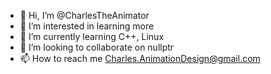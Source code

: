 - 👋 Hi, I’m @CharlesTheAnimator
- 👀 I’m interested in learning more
- 🌱 I’m currently learning C++, Linux
- 💞️ I’m looking to collaborate on nullptr
- 📫 How to reach me Charles.AnimationDesign@gmail.com

<!---
CharlesTheAnimator/CharlesTheAnimator is a ✨ special ✨ repository because its `README.md` (this file) appears on your GitHub profile.
You can click the Preview link to take a look at your changes.
--->
